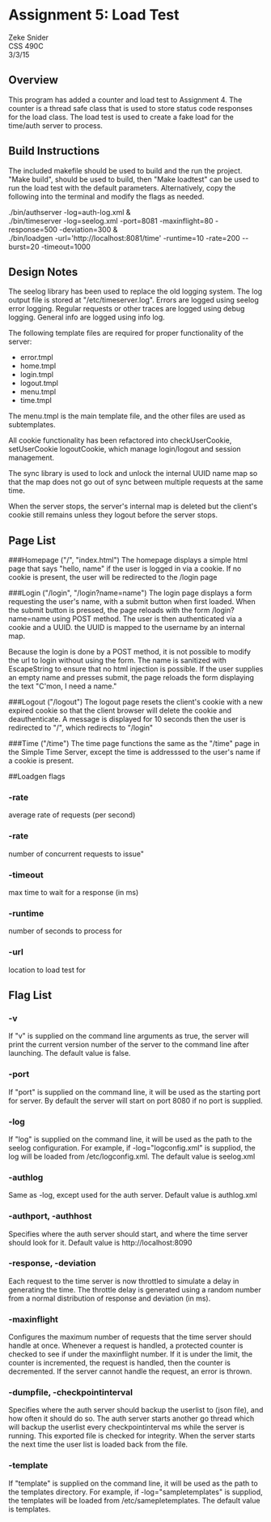 # Assignment 5: Load Test
Zeke Snider  
CSS 490C  
3/3/15

## Overview
This program has added a counter and load test to Assignment 4. The counter is a thread safe class that is used to store status code responses for the load class. The load test is used to create a fake load for the time/auth server to process.


## Build Instructions
The included makefile should be used to build and the run the project. "Make build", should be used to build, then "Make loadtest" can be used to run the load test with the default parameters. Alternatively, copy the following into the terminal and modify the flags as needed.

./bin/authserver -log=auth-log.xml &  
./bin/timeserver -log=seelog.xml -port=8081 -maxinflight=80 -response=500 -deviation=300 &  
./bin/loadgen -url='http://localhost:8081/time' -runtime=10 -rate=200 --burst=20 -timeout=1000  


## Design Notes
The seelog library has been used to replace the old logging system. The log output file is stored at "/etc/timeserver.log". Errors are logged using seelog error logging. Regular requests or other traces are logged using debug logging. General info are logged using info log.

The following template files are required for proper functionality of the server:  

* error.tmpl
* home.tmpl
* login.tmpl
* logout.tmpl
* menu.tmpl
* time.tmpl  

The menu.tmpl is the main template file, and the other files are used as subtemplates.  

All cookie functionality has been refactored into checkUserCookie, setUserCookie logoutCookie, which manage login/logout and session management.

The sync library is used to lock and unlock the internal UUID name map so that the map does not go out of sync between multiple requests at the same time.  

When the server stops, the server's internal map is deleted but the client's cookie still remains unless they logout before the server stops. 


## Page List 

###Homepage ("/", "index.html")
The homepage displays a simple html page that says "hello, name" if the user is logged in via a cookie. If no cookie is present, the user will be redirected to the /login page  

###Login ("/login", "/login?name=name")
The login page displays a form requesting the user's name, with a submit button when first loaded. When the submit button is pressed, the page reloads with the form /login?name=name using POST method. The user is then authenticated via a cookie and a UUID. the UUID is mapped to the username by an internal map.  

Because the login is done by a POST method, it is not possible to modify the url to login without using the form. The name is sanitized with EscapeString to ensure that no html injection is possible. If the user supplies an empty name and presses submit, the page reloads the form displaying the text "C'mon, I need a name."

###Logout ("/logout")
The logout page resets the client's cookie with a new expired cookie so that the client browser will delete the cookie and deauthenticate. A message is displayed for 10 seconds then the user is redirected to "/", which redirects to "/login"

###Time ("/time")
The time page functions the same as the "/time" page in the Simple Time Server, except the time is addresssed to the user's name if a cookie is present.  


##Loadgen flags

### -rate
average rate of requests (per second)

### -rate
number of concurrent requests to issue"

### -timeout
max time to wait for a response (in ms)

### -runtime
number of seconds to process for

### -url 
location to load test for


## Flag List

### -v
If "v" is supplied on the command line arguments as true, the server will print the current version number of the server to the command line after launching. The default value is false.

### -port
If "port" is supplied on the command line, it will be used as the starting port for server. By default the server will start on port 8080 if no port is supplied.

### -log
If "log" is supplied on the command line, it will be used as the path to the seelog configuration. For example, if -log="logconfig.xml" is suppliod, the log will be loaded from /etc/logconfig.xml. The default value is seelog.xml

### -authlog
Same as -log, except used for the auth server. Default value is authlog.xml

### -authport, -authhost
Specifies where the auth server should start, and where the time server should look for it. Default value is http://localhost:8090

### -response, -deviation
Each request to the time server is now throttled to simulate a delay in generating the time. The throttle delay is generated using a random number from a normal distribution of response and deviation (in ms). 

### -maxinflight
Configures the maximum number of requests that the time server should handle at once. Whenever a request is handled, a protected counter is checked to see if under the maxinflight number. If it is under the limit, the counter is incremented, the request is handled, then the counter is decremented. If the server cannot handle the request, an error is thrown.

### -dumpfile, -checkpointinterval
Specifies where the auth server should backup the userlist to (json file), and how often it should do so. The auth server starts another go thread which will backup the userlist every checkpointinterval ms while the server is running. This exported file is checked for integrity. When the server starts the next time the user list is loaded back from the file.

### -template
If "template" is supplied on the command line, it will be used as the path to the templates directory. For example, if -log="sampletemplates" is suppliod, the templates will be loaded from /etc/samepletemplates. The default value is templates.


